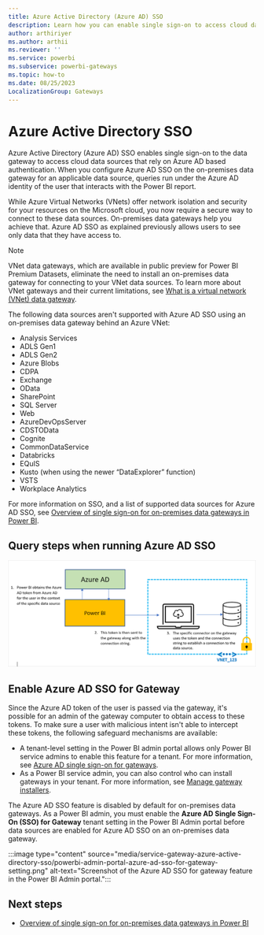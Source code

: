 ```yaml
---
title: Azure Active Directory (Azure AD) SSO
description: Learn how you can enable single sign-on to access cloud data sources that rely on Azure Active Directory from the Power BI Admin portal.
author: arthiriyer
ms.author: arthii
ms.reviewer: ''
ms.service: powerbi
ms.subservice: powerbi-gateways
ms.topic: how-to
ms.date: 08/25/2023
LocalizationGroup: Gateways
---
```


# Azure Active Directory SSO

Azure Active Directory (Azure AD) SSO enables single sign-on to the data gateway to access cloud data sources that rely on Azure AD based authentication. When you configure Azure AD SSO on the on-premises data gateway for an applicable data source, queries run under the Azure AD identity of the user that interacts with the Power BI report.

While Azure Virtual Networks (VNets) offer network isolation and security for your resources on the Microsoft cloud, you now require a secure way to connect to these data sources. On-premises data gateways help you achieve that. Azure AD SSO as explained previously allows users to see only data that they have access to.

>[!NOTE]
> VNet data gateways, which are available in public preview for Power BI Premium Datasets, eliminate the need to install an on-premises data gateway for connecting to your VNet data sources. To learn more about VNet gateways and their current limitations, see [What is a virtual network (VNet) data gateway](/data-integration/vnet/overview).

The following data sources aren't supported with Azure AD SSO using an on-premises data gateway behind an Azure VNet:

* Analysis Services
* ADLS Gen1
* ADLS Gen2
* Azure Blobs
* CDPA
* Exchange
* OData
* SharePoint
* SQL Server
* Web
* AzureDevOpsServer
* CDSTOData
* Cognite
* CommonDataService
* Databricks
* EQuIS
* Kusto (when using the newer “DataExplorer” function)
* VSTS
* Workplace Analytics

For more information on SSO, and a list of supported data sources for Azure AD SSO, see [Overview of single sign-on for on-premises data gateways in Power BI](service-gateway-sso-overview.md).

## Query steps when running Azure AD SSO

![Diagram that shows the path that an Azure AD token takes to establish a connection to the data source.](media/service-gateway-azure-active-directory-sso/aad-sso-query-steps.png)

## Enable Azure AD SSO for Gateway

Since the Azure AD token of the user is passed via the gateway, it's possible for an admin of the gateway computer to obtain access to these tokens. To make sure a user with malicious intent isn't able to intercept these tokens, the following safeguard mechanisms are available:

* A tenant-level setting in the Power BI admin portal allows only Power BI service admins to enable this feature for a tenant. For more information, see [Azure AD single sign-on for gateways](/fabric/admin/service-admin-portal-integration#azure-ad-single-sign-on-sso-for-gateway).
* As a Power BI service admin, you can also control who can install gateways in your tenant. For more information, see [Manage gateway installers](/power-platform/admin/onpremises-data-gateway-management#manage-gateway-installers).

The Azure AD SSO feature is disabled by default for on-premises data gateways. As a Power BI admin, you must enable the **Azure AD Single Sign-On (SSO) for Gateway** tenant setting in the Power BI Admin portal before data sources are enabled for Azure AD SSO on an on-premises data gateway.

:::image type="content" source="media/service-gateway-azure-active-directory-sso/powerbi-admin-portal-azure-ad-sso-for-gateway-setting.png" alt-text="Screenshot of the Azure AD SSO for gateway feature in the Power BI Admin portal.":::

## Next steps

* [Overview of single sign-on for on-premises data gateways in Power BI](service-gateway-sso-overview.md)

